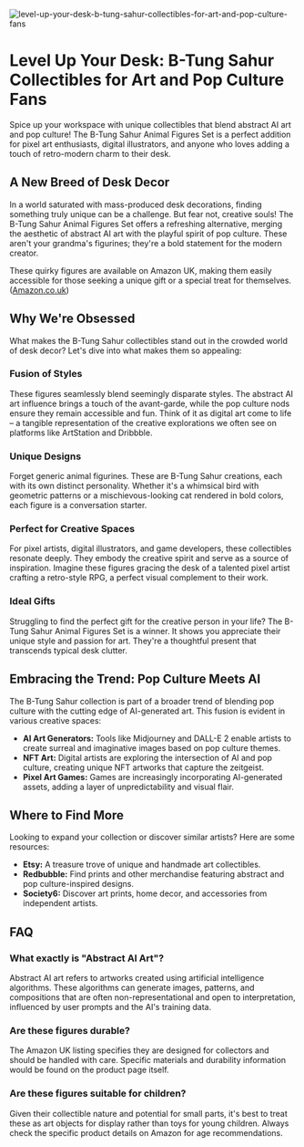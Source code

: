 ![level-up-your-desk-b-tung-sahur-collectibles-for-art-and-pop-culture-fans](https://images.pexels.com/photos/2253859/pexels-photo-2253859.jpeg?auto=compress&cs=tinysrgb&fit=crop&h=627&w=1200)

# Level Up Your Desk: B-Tung Sahur Collectibles for Art and Pop Culture Fans

Spice up your workspace with unique collectibles that blend abstract AI art and pop culture! The B-Tung Sahur Animal Figures Set is a perfect addition for pixel art enthusiasts, digital illustrators, and anyone who loves adding a touch of retro-modern charm to their desk.

## A New Breed of Desk Decor

In a world saturated with mass-produced desk decorations, finding something truly unique can be a challenge. But fear not, creative souls! The B-Tung Sahur Animal Figures Set offers a refreshing alternative, merging the aesthetic of abstract AI art with the playful spirit of pop culture. These aren't your grandma's figurines; they're a bold statement for the modern creator.

These quirky figures are available on Amazon UK, making them easily accessible for those seeking a unique gift or a special treat for themselves. ([Amazon.co.uk](https://www.amazon.co.uk/Tralalero-Tralala-Brainrot-Collectible-Abstract/dp/B0F8BB83S9))

## Why We're Obsessed

What makes the B-Tung Sahur collectibles stand out in the crowded world of desk decor? Let's dive into what makes them so appealing:

### Fusion of Styles

These figures seamlessly blend seemingly disparate styles. The abstract AI art influence brings a touch of the avant-garde, while the pop culture nods ensure they remain accessible and fun. Think of it as digital art come to life – a tangible representation of the creative explorations we often see on platforms like ArtStation and Dribbble.

### Unique Designs

Forget generic animal figurines. These are B-Tung Sahur creations, each with its own distinct personality. Whether it's a whimsical bird with geometric patterns or a mischievous-looking cat rendered in bold colors, each figure is a conversation starter.

### Perfect for Creative Spaces

For pixel artists, digital illustrators, and game developers, these collectibles resonate deeply. They embody the creative spirit and serve as a source of inspiration. Imagine these figures gracing the desk of a talented pixel artist crafting a retro-style RPG, a perfect visual complement to their work.

### Ideal Gifts

Struggling to find the perfect gift for the creative person in your life? The B-Tung Sahur Animal Figures Set is a winner. It shows you appreciate their unique style and passion for art. They're a thoughtful present that transcends typical desk clutter.

## Embracing the Trend: Pop Culture Meets AI

The B-Tung Sahur collection is part of a broader trend of blending pop culture with the cutting edge of AI-generated art. This fusion is evident in various creative spaces:

*   **AI Art Generators:** Tools like Midjourney and DALL-E 2 enable artists to create surreal and imaginative images based on pop culture themes.
*   **NFT Art:** Digital artists are exploring the intersection of AI and pop culture, creating unique NFT artworks that capture the zeitgeist.
*   **Pixel Art Games:** Games are increasingly incorporating AI-generated assets, adding a layer of unpredictability and visual flair.

## Where to Find More

Looking to expand your collection or discover similar artists? Here are some resources:

*   **Etsy:** A treasure trove of unique and handmade art collectibles.
*   **Redbubble:** Find prints and other merchandise featuring abstract and pop culture-inspired designs.
*   **Society6:** Discover art prints, home decor, and accessories from independent artists.

## FAQ

### What exactly is "Abstract AI Art"?

Abstract AI art refers to artworks created using artificial intelligence algorithms. These algorithms can generate images, patterns, and compositions that are often non-representational and open to interpretation, influenced by user prompts and the AI's training data.

### Are these figures durable?

The Amazon UK listing specifies they are designed for collectors and should be handled with care. Specific materials and durability information would be found on the product page itself.

### Are these figures suitable for children?

Given their collectible nature and potential for small parts, it's best to treat these as art objects for display rather than toys for young children. Always check the specific product details on Amazon for age recommendations.

